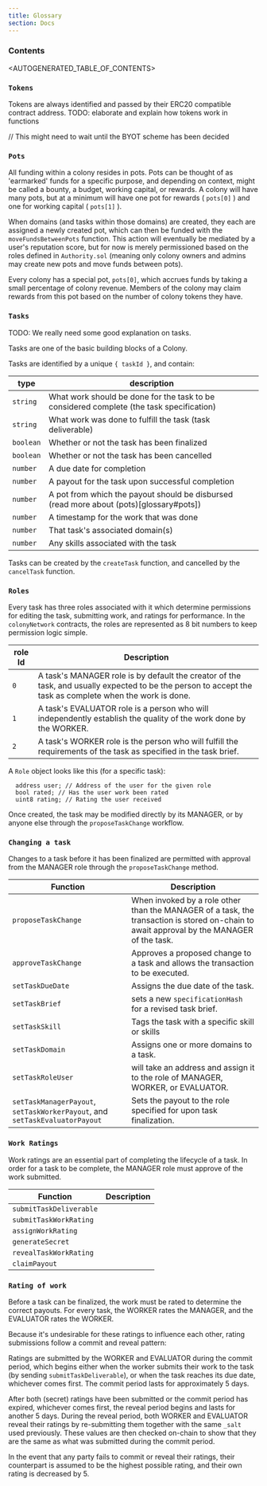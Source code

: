 ```yaml
---
title: Glossary
section: Docs
---
```


### Contents

<AUTOGENERATED_TABLE_OF_CONTENTS>

### `Tokens`

Tokens are always identified and passed by their ERC20 compatible contract address. TODO: elaborate and explain how tokens work in functions

// This might need to wait until the BYOT scheme has been decided

### `Pots`

All funding within a colony resides in pots. Pots can be thought of as 'earmarked' funds for a specific purpose, and depending on context, might be called a bounty, a budget, working capital, or rewards.  A colony will have many pots, but at a minimum will have one pot for rewards ( `pots[0]` ) and one for working capital ( `pots[1]` ).

When domains (and tasks within those domains) are created, they each are assigned a newly created pot, which can then be funded with the `moveFundsBetweenPots` function. This action will eventually be mediated by a user's reputation score, but for now is merely permissioned based on the roles defined in `Authority.sol` (meaning only colony owners and admins may create new pots and move funds between pots).

Every colony has a special pot, `pots[0]`, which accrues funds by taking a small percentage of colony revenue. Members of the colony may claim rewards from this pot based on the number of colony tokens they have.

### `Tasks`

TODO: We really need some good explanation on tasks.

Tasks are one of the basic building blocks of a Colony.

Tasks are identified by a unique `{ taskId }`, and contain:

| type | description |
|------------|---------|
|`string`|What work should be done for the task to be considered complete (the task specification)|
|`string` |What work was done to fulfill the task (task deliverable)|
|`boolean`|Whether or not the task has been finalized|
|`boolean`|Whether or not the task has been cancelled|
|`number` |A due date for completion|
|`number` |A payout for the task upon successful completion|
|`number` |A pot from which the payout should be disbursed (read more about (pots)[glossary#pots])|
|`number` |A timestamp for the work that was done|
|`number` |That task's associated domain(s)  |
|`number` |Any skills associated with the task|

Tasks can be created by the `createTask` function, and cancelled by the `cancelTask` function.

### `Roles`

Every task has three roles associated with it which determine permissions for editing the task, submitting work, and ratings for performance. In the `colonyNetwork` contracts, the roles are represented as 8 bit numbers to keep permission logic simple.

| role Id | Description |
|------|------|
|`0`| A task's MANAGER role is by default the creator of the task, and usually expected to be the person to accept the task as complete when the work is done.
|`1`| A task's EVALUATOR role is a person who will independently establish the quality of the work done by the WORKER.
|`2`| A task's WORKER role is the person who will fulfill the requirements of the task as specified in the task brief.

A `Role` object looks like this (for a specific task):

```solidity
  address user; // Address of the user for the given role
  bool rated; // Has the user work been rated
  uint8 rating; // Rating the user received
```

Once created, the task may be modified directly by its MANAGER, or by anyone else through the `proposeTaskChange` workflow.

### `Changing a task`

Changes to a task before it has been finalized are permitted with approval from the MANAGER role through the `proposeTaskChange` method.

| Function | Description |
|----------|-------------|
|`proposeTaskChange` | When invoked by a role other than the MANAGER of a task, the transaction is stored on-chain to await approval by the MANAGER of the task.|
|`approveTaskChange`| Approves a proposed change to a task and allows the transaction to be executed. |
|`setTaskDueDate`| Assigns the due date of the task. |
|`setTaskBrief` | sets a new `specificationHash` for a revised task brief. |
|`setTaskSkill` | Tags the task with a specific skill or skills|
|`setTaskDomain`| Assigns one or more domains to a task. |
|`setTaskRoleUser` | will take an address and assign it to the role of MANAGER, WORKER, or EVALUATOR. |
| `setTaskManagerPayout`, `setTaskWorkerPayout`, and `setTaskEvaluatorPayout` | Sets the payout to the role specified for upon task finalization.|

### `Work Ratings`

Work ratings are an essential part of completing the lifecycle of a task. In order for a task to be complete, the MANAGER role must approve of the work submitted.

| Function | Description |
|----------|-------------|
| `submitTaskDeliverable` |
| `submitTaskWorkRating` |
| `assignWorkRating` |
| `generateSecret` |
| `revealTaskWorkRating` |
| `claimPayout` |

### `Rating of work`

Before a task can be finalized, the work must be rated to determine the correct payouts. For every task, the WORKER rates the MANAGER, and the EVALUATOR rates the WORKER.

Because it's undesirable for these ratings to influence each other, rating submissions follow a commit and reveal pattern:

Ratings are submitted by the WORKER and EVALUATOR during the commit period, which begins either when the worker submits their work to the task (by sending `submitTaskDeliverable`), or when the task reaches its due date, whichever comes first. The commit period lasts for approximately 5 days.

After both (secret) ratings have been submitted or the commit period has expired, whichever comes first, the reveal period begins and lasts for another 5 days. During the reveal period, both WORKER and EVALUATOR reveal their ratings by re-submitting them together with the same `_salt` used previously. These values are then checked on-chain to show that they are the same as what was submitted during the commit period.

In the event that any party fails to commit or reveal their ratings, their counterpart is assumed to be the highest possible rating, and their own rating is decreased by 5.

